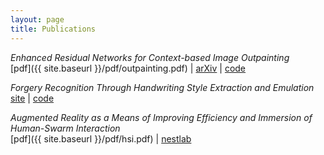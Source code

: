 ```yaml
---
layout: page
title: Publications
---
```


*Enhanced Residual Networks for Context-based Image Outpainting*  
[pdf]({{ site.baseurl }}/pdf/outpainting.pdf) \| [arXiv](https://arxiv.org/abs/2005.06723) \| [code](https://github.com/etarthur/Outpainting)

*Forgery Recognition Through Handwriting Style Extraction and Emulation*  
[site](http://pgardias.com/forgery-recognition/) \| [code](https://github.com/pgardias/forgery-recognition)

*Augmented Reality as a Means of Improving Efficiency and Immersion of Human-Swarm Interaction*  
[pdf]({{ site.baseurl }}/pdf/hsi.pdf) \| [nestlab](https://nestlab.net/doku.php)
